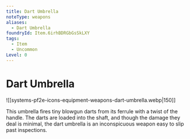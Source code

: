 ```yaml
---
title: Dart Umbrella
noteType: weapons
aliases:
  - Dart Umbrella
foundryId: Item.6irhBDRGbGsSkLXY
tags:
  - Item
  - Uncommon
Level: 0
---
```


# Dart Umbrella
![[systems-pf2e-icons-equipment-weapons-dart-umbrella.webp|150]]

This umbrella fires tiny blowgun darts from its ferrule with a twist of the handle. The darts are loaded into the shaft, and though the damage they deal is minimal, the dart umbrella is an inconspicuous weapon easy to slip past inspections.
